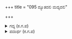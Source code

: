 +++
title = "095 ದ್ಯೂತದಲಿ ಮದ್ಯದಲಿ"

+++

<details><summary>ಗದ್ಯ (ಕ.ಗ.ಪ) </summary>

95. ಜೂಜು, ಮದ್ಯ, ಅತೀವವಾದ ತುರಿಕೆ, ನಿದ್ರೆ, ಕಲಹ, ಹೊಡೆದಾಟ, ಸಂಭೋಗ, ಊಟ, ಮೋಸದ ಕೆಲಸ, ಕೆಟ್ಟ ನಡತೆ ಪರಸ್ತ್ರೀಯರಲ್ಲಿ ಪ್ರೀತಿಯ ಸ್ನೇಹ-ಇವುಗಳಲ್ಲಿ ಹೆಚ್ಚಿನ ಪ್ರೀತಿ, ಆಸಕ್ತಿಗಳನ್ನು ಬೆಳೆಸಿಕೊಂಡರೆ ಅವು ಹೆಚ್ಚು ಹೆಚ್ಚು ಕೆದುಕುತ್ತವೆ.
</details>

<details><summary>ಪದಾರ್ಥ (ಕ.ಗ.ಪ) </summary>

ಕಂಡೂತಿ-ತುರಿಕೆ, ಕೈತವ-ಮೋಸ, ವಿಘಾತ-ಹೊಡೆತ, ಬಲಿವುದು-ಹೆಚ್ಚಾಗುವುದು.
</details>
